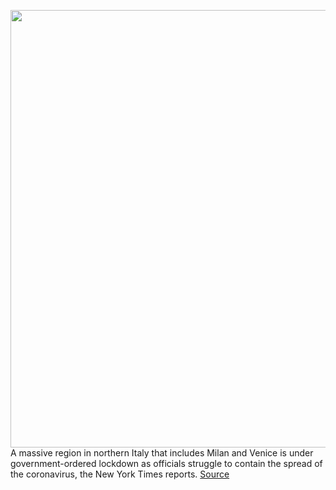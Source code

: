 <img src='https://cdn.vox-cdn.com/thumbor/7vz_iJ8SteoW2-QVRStnxsZKgQ0=/0x0:4607x2935/1200x800/filters:focal(1936x1100:2672x1836)/cdn.vox-cdn.com/uploads/chorus_image/image/66461941/1205831131.jpg.5.jpg' width='700px' /><br/>
A massive region in northern Italy that includes Milan and Venice is under government-ordered lockdown as officials struggle to contain the spread of the coronavirus, the New York Times reports.
<a href='https://www.theverge.com/2020/3/7/21169637/italy-lockdown-lombardy-coronavirus-outbreak'> Source <a/>